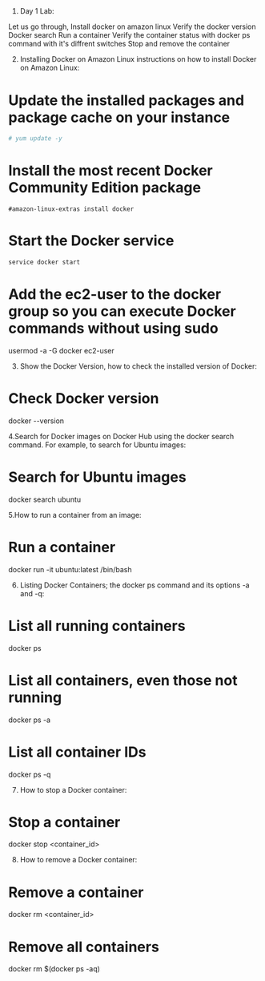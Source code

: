 ## 

1. Day 1 Lab:

Let us go through,
  Install docker on amazon linux
  Verify the docker version
  Docker search
  Run a container
  Verify the container status with docker ps command with it's diffrent switches
  Stop and remove the container   

2. Installing Docker on Amazon Linux instructions on how to install Docker on Amazon Linux:

# Update the installed packages and package cache on your instance
```bash
# yum update -y
```

# Install the most recent Docker Community Edition package
`#amazon-linux-extras install docker`

# Start the Docker service
```bash
service docker start
```
# Add the ec2-user to the docker group so you can execute Docker commands without using sudo
usermod -a -G docker ec2-user

3. Show the Docker Version, how to check the installed version of Docker:

# Check Docker version
docker --version

4.Search for Docker images on Docker Hub using the docker search command. For example, to search for Ubuntu images:

# Search for Ubuntu images
docker search ubuntu

5.How to run a container from an image:

# Run a container
docker run -it ubuntu:latest /bin/bash

6. Listing Docker Containers; the docker ps command and its options -a and -q:

# List all running containers
docker ps

# List all containers, even those not running
docker ps -a

# List all container IDs
docker ps -q

7. How to stop a Docker container:

# Stop a container
docker stop <container_id>

8. How to remove a Docker container:

# Remove a container
docker rm <container_id>

# Remove all containers
docker rm $(docker ps -aq)
